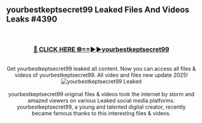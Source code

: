 ## yourbestkeptsecret99 Leaked Files And Videos Leaks #4390
<br>
<div align="center">
<h3><a href="https://watchclip.my.id/yourbestkeptsecret99" rel="nofollow">🔴 CLICK HERE 🌐==►►yourbestkeptsecret99</a></h3>
<br>
Get yourbestkeptsecret99 leaked all content. Now you can access all files & videos of yourbestkeptsecret99. All video and files new update 2025!
<br>
<a href="https://watchclip.my.id/yourbestkeptsecret99" rel="nofollow" data-target="animated-image.originalLink"><img src="https://i.ibb.co.com/WyWwxjT/player-gif2.gif" alt="yourbestkeptsecret99 Leaked" style="max-width: 100%; display: inline-block;" data-target="animated-image.originalImage"></a>
<br><br>
yourbestkeptsecret99 original files & videos took the internet by storm and amazed viewers on various Leaked social media platforms. yourbestkeptsecret99, a young and talented digital creator, recently became famous thanks to this interesting files & videos.
</div>
<br>